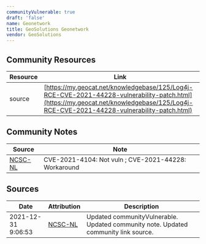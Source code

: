 ```yaml
---
communityVulnerable: true
draft: 'false'
name: Geonetwork
title: GeoSolutions Geonetwork
vendor: GeoSolutions
---
```



## Community Resources
| Resource | Link |
| --- | --- |
| source | [https://my.geocat.net/knowledgebase/125/Log4j-RCE-CVE-2021-44228-vulnerability-patch.html](https://my.geocat.net/knowledgebase/125/Log4j-RCE-CVE-2021-44228-vulnerability-patch.html) |

## Community Notes
| Source | Note |
| --- | --- |
| [NCSC-NL](https://github.com/NCSC-NL/log4shell/blob/main/software/README.md) | CVE-2021-4104: Not vuln ; CVE-2021-44228: Workaround </ul> |

## Sources
| Date | Attribution | Description |
| --- | --- | --- |
| 2021-12-31 9:06:53 | [NCSC-NL](https://github.com/NCSC-NL/log4shell/blob/main/software/README.md) | Updated communityVulnerable. Updated community note. Updated community link source.  |
